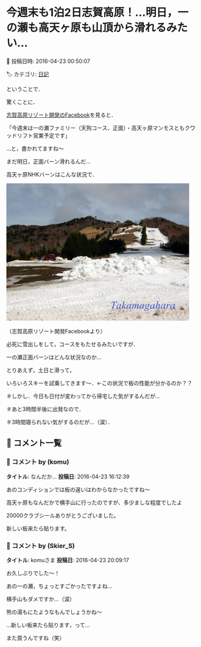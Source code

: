 # 今週末も1泊2日志賀高原！…明日，一の瀬も高天ヶ原も山頂から滑れるみたい…

📅 投稿日時: 2016-04-23 00:50:07

🏷️ カテゴリ: [日記](cc4b5682fb7b8b144980957a978653fb0.md)

ということで．


驚くことに．


[志賀高原リゾート開発のFacebook](https://www.facebook.com/297506993698844/photos/a.303419283107615.72613.297506993698844/948380828611454/?type=1&theater)を見ると．


「今週末は一の瀬ファミリー（天狗コース、正面）・高天ヶ原マンモスともクワッドリフト営業予定です」


…と，書かれてますね～


まだ明日，正面バーン滑れるんだ…





高天ヶ原NHKバーンはこんな状況で．




![2ed50d27b189c95aa79533910ff589e0.jpg](images/2ed50d27b189c95aa79533910ff589e0.jpg)




（志賀高原リゾート開発Facebookより）


必死に雪出しをして，コースをもたせるみたいですが．


一の瀬正面バーンはどんな状況なのか…





とりあえず，土日と滑って，


いろいろスキーを試乗してきます～．←この状況で板の性能が分かるのか？？








＃しかし．今日も日付が変わってから帰宅した気がするんだが…


＃あと3時間半後に出発なので．


＃3時間寝られない気がするのだが…（涙）．

## 💬 コメント一覧

### 💬 コメント by (komu)
**タイトル**: なんだか…
**投稿日**: 2016-04-23 16:12:39

あのコンディションでは板の違いはわからなかったですね～

高天ヶ原もなんだかで横手山に行ったのですが、多少ましな程度でしたよ

20000クラブシールありがとうございました。

新しい板来たら貼ります。

### 💬 コメント by (Skier_S)
**タイトル**: komuさま
**投稿日**: 2016-04-23 20:09:17

お久しぶりでした～！

あの一の瀬，ちょっとすごかったですよね…

横手山もダメですか…（涙）

熊の湯もにたようなもんでしょうかね～



…新しい板来たら貼ります，って…

また買うんですね（笑）


